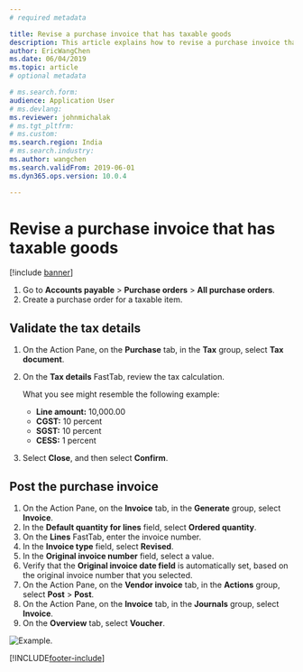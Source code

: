 ```yaml
---
# required metadata

title: Revise a purchase invoice that has taxable goods
description: This article explains how to revise a purchase invoice that has taxable goods.
author: EricWangChen
ms.date: 06/04/2019
ms.topic: article
# optional metadata

# ms.search.form: 
audience: Application User
# ms.devlang: 
ms.reviewer: johnmichalak
# ms.tgt_pltfrm: 
# ms.custom: 
ms.search.region: India
# ms.search.industry: 
ms.author: wangchen
ms.search.validFrom: 2019-06-01
ms.dyn365.ops.version: 10.0.4

---
```


# Revise a purchase invoice that has taxable goods

[!include [banner](../../includes/banner.md)]

1. Go to **Accounts payable** \> **Purchase orders** \> **All purchase orders**.
2. Create a purchase order for a taxable item.

## Validate the tax details

1. On the Action Pane, on the **Purchase** tab, in the **Tax** group, select **Tax document**.
2. On the **Tax details** FastTab, review the tax calculation.

    What you see might resemble the following example:

    - **Line amount:** 10,000.00
    - **CGST:** 10 percent
    - **SGST:** 10 percent
    - **CESS:** 1 percent

3. Select **Close**, and then select **Confirm**.

## Post the purchase invoice

1. On the Action Pane, on the **Invoice** tab, in the **Generate** group, select **Invoice**.
2. In the **Default quantity for lines** field, select **Ordered quantity**.
3. On the **Lines** FastTab, enter the invoice number.
4. In the **Invoice type** field, select **Revised**.
5. In the **Original invoice number** field, select a value.
6. Verify that the **Original invoice date field** is automatically set, based on the original invoice number that you selected.
7. On the Action Pane, on the **Vendor invoice** tab, in the **Actions** group, select **Post** \> **Post**.
8. On the Action Pane, on the **Invoice** tab, in the **Journals** group, select **Invoice**.
9. On the **Overview** tab, select **Voucher**.

![Example.](../media/Annotation-2019-05-16-103252.png)


[!INCLUDE[footer-include](../../../includes/footer-banner.md)]
